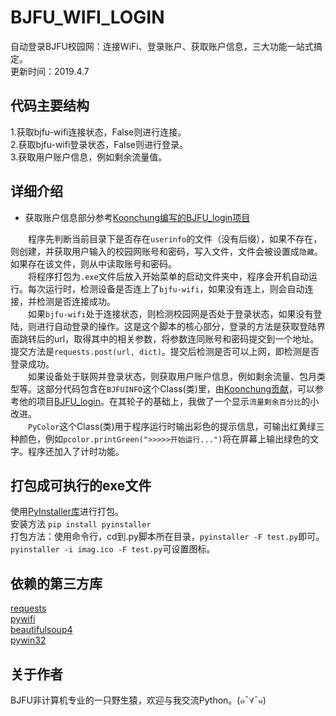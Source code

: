 # BJFU_WIFI_LOGIN
自动登录BJFU校园网：连接WiFi、登录账户、获取账户信息，三大功能一站式搞定。  
更新时间：2019.4.7

## 代码主要结构
1.获取bjfu-wifi连接状态，False则进行连接。  
2.获取bjfu-wifi登录状态，False则进行登录。  
3.获取用户账户信息，例如剩余流量值。  

## 详细介绍
- 获取账户信息部分参考[Koonchung编写的BJFU_login项目](https://github.com/Koonchung/BJFU_login)

&#8195;&#8195;程序先判断当前目录下是否存在`userinfo`的文件（没有后缀），如果不存在，则创建，并获取用户输入的校园网账号和密码，写入文件，文件会被设置成`隐藏`。如果存在该文件，则从中读取账号和密码。  
&#8195;&#8195;将程序打包为`.exe`文件后放入开始菜单的启动文件夹中，程序会开机自动运行。每次运行时，检测设备是否连上了`bjfu-wifi`，如果没有连上，则会自动连接，并检测是否连接成功。  
&#8195;&#8195;如果`bjfu-wifi`处于连接状态，则检测校园网是否处于登录状态，如果没有登陆，则进行自动登录的操作。这是这个脚本的核心部分，登录的方法是获取登陆界面跳转后的url，取得其中的相关参数，将参数连同账号和密码提交到一个地址。提交方法是`requests.post(url, dict)`。提交后检测是否可以上网，即检测是否登录成功。  
&#8195;&#8195;如果设备处于联网并登录状态，则获取用户账户信息，例如剩余流量、包月类型等。这部分代码包含在`BJFUINFO`这个Class(类)里，由[Koonchung贡献](https://github.com/Koonchung/)，可以参考他的项目[BJFU_login](https://github.com/Koonchung/BJFU_login)。在其轮子的基础上，我做了一个显示`流量剩余百分比`的小改进。  
&#8195;&#8195;`PyColor`这个Class(类)用于程序运行时输出彩色的提示信息，可输出红黄绿三种颜色，例如`pcolor.printGreen(">>>>>开始运行...")`将在屏幕上输出绿色的文字。程序还加入了计时功能。  

## 打包成可执行的exe文件
使用[PyInstaller库](https://github.com/pyinstaller/pyinstaller)进行打包。  
安装方法  `pip install pyinstaller`  
打包方法：使用命令行，cd到.py脚本所在目录，`pyinstaller -F test.py`即可。`pyinstaller -i imag.ico -F test.py`可设置图标。  

## 依赖的第三方库
[requests](https://github.com/kennethreitz/requests)  
[pywifi](https://github.com/awkman/pywifi)  
[beautifulsoup4](https://pypi.org/project/beautifulsoup4/)  
[pywin32](https://pypi.org/project/pywin32/)  

## 关于作者
BJFU非计算机专业的一只野生猿，欢迎与我交流Python。(๑¯∀¯๑)


